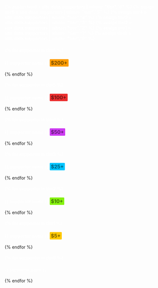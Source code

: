 <style>
.supporters {
    text-align: left;
}
.supporters p {
    padding: 4px 0;
    color: #fff;
    font-weight: bold;
}
.supporters p.tier0 {
    font-weight: normal;
}
.supporters .tag {
    border-radius: 2px;
    font-size: 1rem;
    padding: 2px 4px;
    font-weight: bold;
}
.supporters .tag.tier6 {
    background: linear-gradient(-45deg, #fd9c00 0%, #fd9c00 45%, #fff49c 50%, #fd9c00 55%, #fd9c00 100%);
	background-size: 700% 700%;
    color: #0008;
	animation: gradient 3s linear infinite;
}
.supporters .tag.tier5 {
    background: #ea2e2e;
    color: #0008;
}
.supporters .tag.tier4 {
    background: #cc3bf1;
    color: #0008;
}
.supporters .tag.tier3 {
    background: #00c4ff;
    color: #0008;
}
.supporters .tag.tier2 {
    background: #85f10f;
    color: #0008;
}
.supporters .tag.tier1 {
    background: #ffc800;
    color: #0008;
}
@keyframes gradient {
	0% {
		background-position: 100% 50%;
	}
    100% {
        background-position: 0% 50%;
    }
}
</style>

<div class="supporters">

{% assign tier6 = site.data.supporters | where: "tier","6" %}
{% assign tier5 = site.data.supporters | where: "tier","5" %}
{% assign tier4 = site.data.supporters | where: "tier","4" %}
{% assign tier3 = site.data.supporters | where: "tier","3" %}
{% assign tier2 = site.data.supporters | where: "tier","2" %}
{% assign tier1 = site.data.supporters | where: "tier","1" %}
{% assign tier0 = site.data.supporters | where: "tier","0" %}

{% for supporter in tier6 %}
<p>
    {{ supporter.name }} <span class="tag tier6">$200+</span>
</p>
{% endfor %}

{% for supporter in tier5 %}
<p>
    {{ supporter.name }} <span class="tag tier5">$100+</span>
</p>
{% endfor %}

{% for supporter in tier4 %}
<p>
    {{ supporter.name }} <span class="tag tier4">$50+</span>
</p>
{% endfor %}

{% for supporter in tier3 %}
<p>
    {{ supporter.name }} <span class="tag tier3">$25+</span>
</p>
{% endfor %}

{% for supporter in tier2 %}
<p>
    {{ supporter.name }} <span class="tag tier2">$10+</span>
</p>
{% endfor %}

{% for supporter in tier1 %}
<p>
    {{ supporter.name }} <span class="tag tier1">$5+</span>
</p>
{% endfor %}

{% for supporter in tier0 %}
<p class="tier0">
    {{ supporter.name }}
</p>
{% endfor %}

</div>